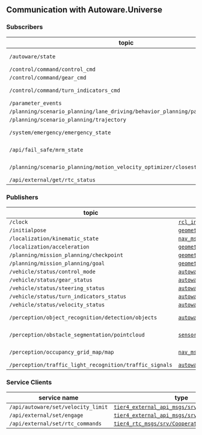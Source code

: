 
## Communication with Autoware.Universe

### Subscribers

| topic                                                                          | type                                                                                                                                                                               | note                                                                  |
|--------------------------------------------------------------------------------|------------------------------------------------------------------------------------------------------------------------------------------------------------------------------------|-----------------------------------------------------------------------|
| `/autoware/state`                                                              | [`autoware_auto_system_msgs/msg/AutowareState`](https://github.com/tier4/autoware_auto_msgs/blob/tier4/main/autoware_auto_system_msgs/msg/AutowareState.idl)                       | Used in UserDefinedValueCondition : `currentAutowareState`            |
| `/control/command/control_cmd`                                                 | [`autoware_auto_control_msgs/msg/AckermannControlCommand`](https://github.com/tier4/autoware_auto_msgs/blob/tier4/main/autoware_auto_control_msgs/msg/AckermannControlCommand.idl) |                                                                       |
| `/control/command/gear_cmd`                                                    | [`autoware_auto_vehicle_msgs/msg/GearCommand`](https://github.com/tier4/autoware_auto_msgs/blob/tier4/main/autoware_auto_vehicle_msgs/msg/GearCommand.idl)                         |                                                                       |
| `/control/command/turn_indicators_cmd`                                         | [`autoware_auto_vehicle_msgs/msg/TurnIndicatorsCommand`](https://github.com/tier4/autoware_auto_msgs/blob/tier4/main/autoware_auto_vehicle_msgs/msg/TurnIndicatorsCommand.idl)     | Used in UserDefinedValueCondition : `currentTurnIndicatorsState`      |
| `/parameter_events`                                                            | [`rcl_interfaces/msg/ParameterEvent`](https://github.com/ros2/rcl_interfaces/blob/master/rcl_interfaces/msg/ParameterEvent.msg)                                                    |                                                                       |
| `/planning/scenario_planning/lane_driving/behavior_planning/path_with_lane_id` | [`autoware_auto_planning_msgs/msg/PathWithLaneId`](https://github.com/tier4/autoware_auto_msgs/blob/tier4/main/autoware_auto_planning_msgs/msg/PathWithLaneId.idl)                 |                                                                       |
| `/planning/scenario_planning/trajectory`                                       | [`autoware_auto_planning_msgs/msg/Trajectory`](https://github.com/tier4/autoware_auto_msgs/blob/tier4/main/autoware_auto_planning_msgs/msg/Trajectory.idl)                         |                                                                       |
| `/system/emergency/emergency_state`                                            | [`autoware_auto_system_msgs/msg/EmergencyState`](https://github.com/tier4/autoware_auto_msgs/blob/tier4/main/autoware_auto_system_msgs/msg/EmergencyState.idl)                     | Used in UserDefinedValueCondition : `currentEmergencyState`           |
| `/api/fail_safe/mrm_state`                                                     | [`autoware_adapi_v1_msgs/msg/MrmState`](https://github.com/autowarefoundation/autoware_adapi_msgs/blob/main/autoware_adapi_v1_msgs/system/msg/MrmState.msg)                        | Used in UserDefinedValueCondition : `currentMinimumRiskManeuverState` |
| `/planning/scenario_planning/motion_velocity_optimizer/closest_jerk`           | [`tier4_debug_msgs/msg/Float32Stamped`](https://github.com/tier4/tier4_autoware_msgs/blob/tier4/universe/tier4_debug_msgs/msg/Float32Stamped.msg)                                  | Used in /simulation/openscenario_interpreter                          |
| `/api/external/get/rtc_status`                                                 | [`tier4_rtc_msgs::msg::CooperateStatusArray`](https://github.com/tier4/tier4_autoware_msgs/blob/tier4/universe/tier4_rtc_msgs/msg/CooperateStatusArray.msg)                        |                                                                       |

### Publishers

| topic                                                   | type                                                                                                                                                                           | note                                                                                                                                                                  |
|---------------------------------------------------------|--------------------------------------------------------------------------------------------------------------------------------------------------------------------------------|-----------------------------------------------------------------------------------------------------------------------------------------------------------------------|
| `/clock`                                                | [`rcl_interfaces/msg/Clock`](https://github.com/ros2/rcl_interfaces/blob/master/rosgraph_msgs/msg/Clock.msg)                                                                   |                                                                                                                                                                       |                                                                                                                                                                                                                                                                                                                                                                                                                                                                                                                                                                                                                                                                                                                                                                                                                                                                                                                                                                                                                      |                                                                                                                                                                       |
| `/initialpose`                                          | [`geometry_msgs/msg/PoseWithCovarianceStamped`](https://github.com/ros2/common_interfaces/blob/master/geometry_msgs/msg/PoseWithCovarianceStamped.msg)                         |                                                                                                                                                                       |
| `/localization/kinematic_state`                         | [`nav_msgs/msg/Odometry`](https://github.com/ros2/common_interfaces/blob/master/nav_msgs/msg/Odometry.msg)                                                                     |                                                                                                                                                                       |
| `/localization/acceleration`                            | [`geometry_msgs::msg::AccelWithCovarianceStamped`](https://github.com/ros2/common_interfaces/blob/rolling/geometry_msgs/msg/AccelWithCovarianceStamped.msg)                    |                                                                                                                                                                       |
| `/planning/mission_planning/checkpoint`                 | [`geometry_msgs/msg/PoseStamped`](https://github.com/ros2/common_interfaces/blob/master/geometry_msgs/msg/PoseStamped.msg)                                                     |                                                                                                                                                                       |
| `/planning/mission_planning/goal`                       | [`geometry_msgs/msg/PoseStamped`](https://github.com/ros2/common_interfaces/blob/master/geometry_msgs/msg/PoseStamped.msg)                                                     |                                                                                                                                                                       |
| `/vehicle/status/control_mode`                          | [`autoware_auto_vehicle_msgs/msg/ControlModeReport`](https://github.com/tier4/autoware_auto_msgs/blob/tier4/main/autoware_auto_vehicle_msgs/msg/ControlModeReport.idl)         |                                                                                                                                                                       |
| `/vehicle/status/gear_status`                           | [`autoware_auto_vehicle_msgs/msg/GearReport`](https://github.com/tier4/autoware_auto_msgs/blob/tier4/main/autoware_auto_vehicle_msgs/msg/GearReport.idl)                       |                                                                                                                                                                       |
| `/vehicle/status/steering_status`                       | [`autoware_auto_vehicle_msgs/msg/SteeringReport`](https://github.com/tier4/autoware_auto_msgs/blob/tier4/main/autoware_auto_vehicle_msgs/msg/SteeringReport.idl)               |                                                                                                                                                                       |
| `/vehicle/status/turn_indicators_status`                | [`autoware_auto_vehicle_msgs/msg/TurnIndicatorsReport`](https://github.com/tier4/autoware_auto_msgs/blob/tier4/main/autoware_auto_vehicle_msgs/msg/TurnIndicatorsReport.idl)   |                                                                                                                                                                       |
| `/vehicle/status/velocity_status`                       | [`autoware_auto_vehicle_msgs/msg/VelocityReport`](https://github.com/tier4/autoware_auto_msgs/blob/tier4/main/autoware_auto_vehicle_msgs/msg/VelocityReport.idl)               |                                                                                                                                                                       |
| `/perception/object_recognition/detection/objects`      | [`autoware_auto_perception_msgs/msg/DetectedObjects`](https://github.com/tier4/autoware_auto_msgs/blob/tier4/main/autoware_auto_perception_msgs/msg/DetectedObjects.idl)       | [Simulated by simple_sensor_simulator](https://tier4.github.io/scenario_simulator_v2-docs/developer_guide/SimpleSensorSimulator/#object-detection-results-simulation) |
| `/perception/obstacle_segmentation/pointcloud`          | [`sensor_msgs/msg/PointCloud2`](https://github.com/ros2/common_interfaces/blob/master/sensor_msgs/msg/PointCloud2.msg)                                                         | [Simulated by simple_sensor_simulator](https://tier4.github.io/scenario_simulator_v2-docs/developer_guide/SimpleSensorSimulator/#lidar-simulation)                    |
| `/perception/occupancy_grid_map/map`                    | [`nav_msgs/msg/OccupancyGrid`](https://github.com/ros2/common_interfaces/blob/master/nav_msgs/msg/OccupancyGrid.msg)                                                           | [Simulated by simple_sensor_simulator](https://tier4.github.io/scenario_simulator_v2-docs/developer_guide/SimpleSensorSimulator/#occupancy-grid-sensor-simulation)    |
| `/perception/traffic_light_recognition/traffic_signals` | [`autoware_auto_perception_msgs/msg/TrafficSignalArray`](https://github.com/tier4/autoware_auto_msgs/blob/tier4/main/autoware_auto_perception_msgs/msg/TrafficSignalArray.idl) |                                                                                                                                                                       |

[//]: # (| /rosout                                          | rcl_interfaces/msg/Log                              |                                                  |                                                                                                                                                                                                                                                                                                                                                                                                                                                                                                                                                                                                                                                                                                                                                                                                                                                                                                                                                                                                                      |)
[//]: # (| /tf                                              | tf2_msgs/msg/TFMessage                              |                                                  |                                                                                                                                                                                                                                                                                                                                                                                                                                                                                                                                                                                                                                                                                                                                                                                                                                                                                                                                                                                                                      |)
[//]: # (| /parameter_events                                | rcl_interfaces/msg/ParameterEvent                   |                                                  |                                                                                                                                                                                                                                                                                                                                                                                                                                                                                                                                                                                                                                                                                                                                                                                                                                                                                                                                                                                                                      |)

### Service Clients

| service name                       | type                                                                                                                                                                | note |
|------------------------------------|---------------------------------------------------------------------------------------------------------------------------------------------------------------------|------|
| `/api/autoware/set/velocity_limit` | [`tier4_external_api_msgs/srv/SetVelocityLimit`](https://github.com/tier4/tier4_autoware_msgs/blob/tier4/universe/tier4_external_api_msgs/srv/SetVelocityLimit.srv) |      |
| `/api/external/set/engage`         | [`tier4_external_api_msgs/srv/Engage`](https://github.com/tier4/tier4_autoware_msgs/blob/tier4/universe/tier4_external_api_msgs/srv/Engage.srv)                     |      |
| `/api/external/set/rtc_commands`   | [`tier4_rtc_msgs/srv/CooperateCommands`](https://github.com/tier4/tier4_autoware_msgs/blob/tier4/universe/tier4_rtc_msgs/srv/CooperateCommands.srv)                 |      |



[//]: # (/simulation/openscenario_visualizer)

[//]: # (Subscribers:)

[//]: # (/simulation/entity/status: traffic_simulator_msgs/msg/EntityStatusWithTrajectoryArray)

[//]: # (Publishers:)

[//]: # (/simulation/entity/marker: visualization_msgs/msg/MarkerArray)

[//]: # ()
